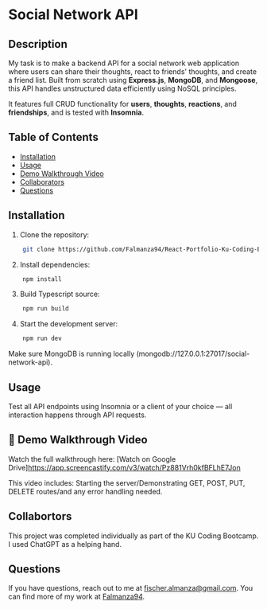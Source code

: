 # Social Network API

## Description

My task is to make a backend API for a social network web application where users can share their thoughts, react to friends' thoughts, and create a friend list. Built from scratch using **Express.js**, **MongoDB**, and **Mongoose**, this API handles unstructured data efficiently using NoSQL principles.

It features full CRUD functionality for **users**, **thoughts**, **reactions**, and **friendships**, and is tested with **Insomnia**.

## Table of Contents

- [Installation](#installation)
- [Usage](#usage)
- [Demo Walkthrough Video](#demo-walkthrough-video)
- [Collaborators](#collaborators)
- [Questions](#questions)

## Installation

1. Clone the repository:
```bash
    git clone https://github.com/Falmanza94/React-Portfolio-Ku-Coding-Bootcamp-2025.git
```
2. Install dependencies:
```bash
    npm install
```
3. Build Typescript source:
```bash
    npm run build
```
4. Start the development server:
```bash
    npm run dev
```
Make sure MongoDB is running locally (mongodb://127.0.0.1:27017/social-network-api).

## Usage

Test all API endpoints using Insomnia or a client of your choice — all interaction happens through API requests.

## 🎥 Demo Walkthrough Video
Watch the full walkthrough here:
[Watch on Google Drive]https://app.screencastify.com/v3/watch/Pz881Vrh0kfBFLhE7Jon

This video includes:
Starting the server/Demonstrating GET, POST, PUT, DELETE routes/and any error handling needed.

## Collabortors

This project was completed individually as part of the KU Coding Bootcamp. I used ChatGPT as a helping hand.

## Questions
If you have questions, reach out to me at [fischer.almanza@gmail.com](mailto:fischer.almanza@gmail.com). You can find more of my work at [Falmanza94](https://github.com/Falmanza94).